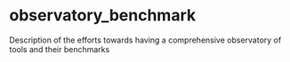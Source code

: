 # observatory_benchmark
Description of the efforts towards having a comprehensive observatory of tools and their benchmarks
